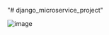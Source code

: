 "# django_microservice_project" 

![image](https://github.com/user-attachments/assets/746cd7a4-cf3e-4165-a547-bfb1e7f7b484)


